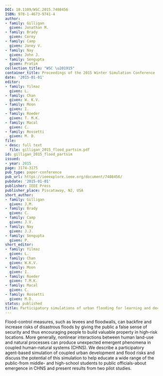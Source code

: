 ```yaml
---
DOI: 10.1109/WSC.2015.7408456
ISBN: 978-1-4673-9741-4
author:
- family: Gilligan
  given: Jonathan M.
- family: Brady
  given: Corey
- family: Camp
  given: Janey V.
- family: Nay
  given: John J.
- family: Sengupta
  given: Pratim
collection_title: "WSC \u201915"
container_title: Proceedings of the 2015 Winter Simulation Conference
date: '2015-01-01'
editor:
- family: Yilmaz
  given: L.
- family: Chan
  given: W. K.V.
- family: Moon
  given: I.
- family: Roeder
  given: T. M.K.
- family: Macal
  given: C.
- family: Rossetti
  given: M. D.
file:
- desc: full text
  file: gilligan_2015_flood_partsim.pdf
id: gilligan_2015_flood_partsim
issued:
- year: 2015
page: 3174-3175
pub_type: paper-conference
pub_url: https://ieeexplore.ieee.org/document/7408456/
pubdate: '2015-01-01'
publisher: IEEE Press
publisher_place: Piscataway, NJ, USA
short_author:
- family: Gilligan
  given: J.M.
- family: Brady
  given: C.
- family: Camp
  given: J.V.
- family: Nay
  given: J.J.
- family: Sengupta
  given: P.
short_editor:
- family: Yilmaz
  given: L.
- family: Chan
  given: W.K.V.
- family: Moon
  given: I.
- family: Roeder
  given: T.M.K.
- family: Macal
  given: C.
- family: Rossetti
  given: M.D.
status: published
title: Participatory simulations of urban flooding for learning and decision support
---
```

Flood-control measures, such as levees and floodwalls, can backfire and increase risks of disastrous floods by giving the public a false sense of security and thus encouraging people to build valuable property in high-risk locations. More generally, nonlinear interactions between human land-use and natural processes can produce unexpected emergent phenomena in coupled human-natural systems (CHNS). We describe a participatory agent-based simulation of coupled urban development and flood risks and discuss the potential of this simulation to help educate a wide range of the public-from middle- and high-school students to public officials-about emergence in CHNS and present results from two pilot studies.
